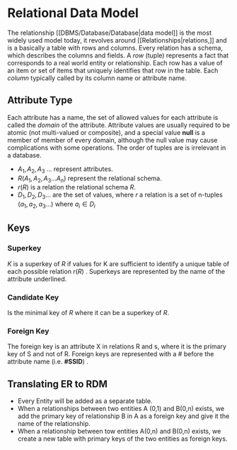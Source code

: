 # Relational Data Model
The relationship [[DBMS/Database/Database|data model]] is the most widely used model today, it revolves around [[Relationships|relations,]] and is a basically a table with rows and columns. Every relation has a schema, which describes the columns and fields. A *row* (tuple) represents a fact that corresponds to a real world entity or relationship. Each row has a value of an item or set of items that uniquely identifies that row in the table.  Each *column* typically called by its column name or attribute name.

## Attribute Type
Each attribute has a name, the set of allowed values for each attribute is called the *domain* of the attribute. Attribute values are usually required to be atomic (not multi-valued or composite), and a special value **null** is a member of member of every domain, although the null value may cause complications with some operations. The order of tuples are is irrelevant in a database. <br>
* $A_1, A_2, A_3$ ... represent attributes.
* $R(A_1,A_2,A_3...A_n)$   represent the relational schema.
* $r(R)$  is a relation the relational schema $R$.
* $D_1,D_2,D_3...$  are the set of values, where  $r$ a relation is a set of n-tuples $(a_1,a_2,a_3...)$  where $a_i \in D_i$  

## Keys
### Superkey
$K$  is a superkey of $R$  if values for K are sufficient to identify a unique table of each possible relation $r(R)$ .  Superkeys are represented by the name of the attribute underlined.
### Candidate Key
Is the minimal key of $R$ where it can be a superkey of $R$.
### Foreign Key
The foreign key is an attribute X in relations R and s, where it is the primary key of S and not of R. Foreign keys are represented with a # before the attribute name (i.e. **#SSID**) .

## Translating ER to RDM
* Every Entity will be added as a separate table.
* When a relationships between two entities A  (0,1) and B(0,n) exists, we add the primary key of relationship B in A as a foreign key and give it the name of the relationship.
* When a relationship between tow entities A(0,n) and B(0,n) exists, we create a new table with primary keys of the two entities as foreign keys.